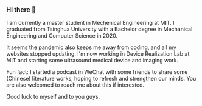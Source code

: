 ### Hi there 👋

<!--
**qzlinqian/qzlinqian** is a ✨ _special_ ✨ repository because its `README.md` (this file) appears on your GitHub profile.

Here are some ideas to get you started:

- 🔭 I’m currently working on ...
- 🌱 I’m currently learning ...
- 👯 I’m looking to collaborate on ...
- 🤔 I’m looking for help with ...
- 💬 Ask me about ...
- 📫 How to reach me: ...
- 😄 Pronouns: ...
- ⚡ Fun fact: ...
-->

I am currently a master student in Mechenical Engineering at MIT. I graduated from Tsinghua University with a Bachelor degree in Mechanical Engineering and Computer Science in 2020.

It seems the pandemic also keeps me away from coding, and all my websites stopped updating. I'm now working in Device Realization Lab at MIT and starting some ultrasound medical device and imaging work.

Fun fact: I started a podcast in WeChat with some friends to share some (Chinese) literature works, hoping to refresh and strengthen our minds. You are also welcomed to reach me about this if interested.

Good luck to myself and to you guys.
